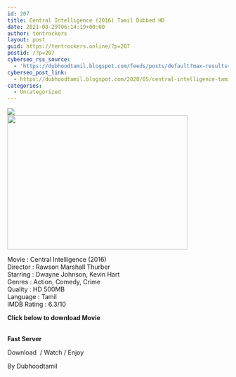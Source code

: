 ```yaml
---
id: 207
title: Central Intelligence (2016) Tamil Dubbed HD
date: 2021-08-29T06:14:19+00:00
author: tentrockers
layout: post
guid: https://tentrockers.online/?p=207
postid: /?p=207
cyberseo_rss_source:
  - 'https://dubhoodtamil.blogspot.com/feeds/posts/default?max-results=150&start-index=301'
cyberseo_post_link:
  - https://dubhoodtamil.blogspot.com/2020/05/central-intelligence-tamil-dubbed-d.html
categories:
  - Uncategorized
---
```

<div class="media_block">
  <img src="https://1.bp.blogspot.com/-sKJsdmtHYJA/XsayNRgsTeI/AAAAAAAABM0/AQhEejcufy4m9zhqZ6bWfjuDtG1Vlb14gCNcBGAsYHQ/s72-w410-h306-c/central-intelligence_144946811600.jpg" class="media_thumbnail" />
</div>

<div dir="ltr" trbidi="on" readability="17.479892761394">
  <div class="separator">
    <a href="https://1.bp.blogspot.com/-sKJsdmtHYJA/XsayNRgsTeI/AAAAAAAABM0/AQhEejcufy4m9zhqZ6bWfjuDtG1Vlb14gCNcBGAsYHQ/s1600/central-intelligence_144946811600.jpg"><img loading="lazy" border="0" data-original-height="1024" data-original-width="1366" height="306" src="https://1.bp.blogspot.com/-sKJsdmtHYJA/XsayNRgsTeI/AAAAAAAABM0/AQhEejcufy4m9zhqZ6bWfjuDtG1Vlb14gCNcBGAsYHQ/w410-h306/central-intelligence_144946811600.jpg" width="410" /></a>
  </div>
  
  <p>
    Movie : Central Intelligence (2016)<br />Director : Rawson Marshall Thurber<br />Starring : Dwayne Johnson, Kevin Hart<br />Genres : Action, Comedy, Crime<br />Quality : HD 500MB<br />Language : Tamil<br />IMDB Rating : 6.3/10
  </p>
  
  <p>
    <span><b>Click below to download Movie</b></span>
  </p>
  
  <p>
    <span><b><br /></b></span><b><span><span>Fast Server</span></span></b>
  </p>
  
  <p>
    <span>Download&nbsp; / Watch / Enjoy</span>
  </p>
  
  <p>
    <span>By Dubhoodtamil</span>
  </p>
</div>